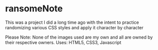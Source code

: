 # ransomeNote
This was a project  I did a long time ago with the intent to practice randomizing various CSS styles and apply it character by character

Please Note:
None of the images used are my own and all are owned by their respective owners.
Uses: HTML5, CSS3, Javascript
